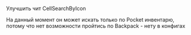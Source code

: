 Улучшить чит CellSearchByIcon

На данный момент он может искать только по Pocket инвентарю, потому что нет возможности пройтись по Backpack - нету в конфигах